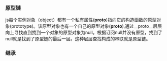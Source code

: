 ### 原型链
js每个实例对象（object）都有一个私有属性(__proto__)指向它的构造函数的原型对象(prototype)。该原型对象也有一个自己的原型对象(__proto__),通过__proto__层层向上寻找直到找到一个对象的原型对象为null。根据订阅null并没有原型，找到了null就是找到了原型链的最后一层。这种层层查找构成的串联就是原型链。
### 继承
